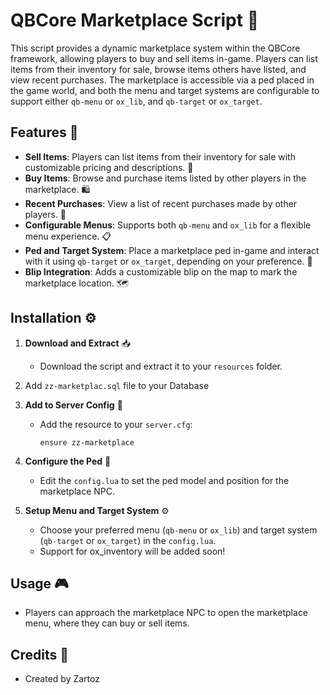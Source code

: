 # QBCore Marketplace Script 🛒

This script provides a dynamic marketplace system within the QBCore framework, allowing players to buy and sell items in-game. Players can list items from their inventory for sale, browse items others have listed, and view recent purchases. The marketplace is accessible via a ped placed in the game world, and both the menu and target systems are configurable to support either `qb-menu` or `ox_lib`, and `qb-target` or `ox_target`.

## Features 🌟

- **Sell Items**: Players can list items from their inventory for sale with customizable pricing and descriptions. 💸
- **Buy Items**: Browse and purchase items listed by other players in the marketplace. 🛍️
- **Recent Purchases**: View a list of recent purchases made by other players. 📜
- **Configurable Menus**: Supports both `qb-menu` and `ox_lib` for a flexible menu experience. 📋
- **Ped and Target System**: Place a marketplace ped in-game and interact with it using `qb-target` or `ox_target`, depending on your preference. 🎯
- **Blip Integration**: Adds a customizable blip on the map to mark the marketplace location. 🗺️

## Installation ⚙️

1. **Download and Extract** 📥
   - Download the script and extract it to your `resources` folder.

3. Add `zz-marketplac.sql` file to your Database 

4. **Add to Server Config** 📝
   - Add the resource to your `server.cfg`:
     ```plaintext
     ensure zz-marketplace
     ```

5. **Configure the Ped** 👤
   - Edit the `config.lua` to set the ped model and position for the marketplace NPC.

6. **Setup Menu and Target System** ⚙️
   - Choose your preferred menu (`qb-menu` or `ox_lib`) and target system (`qb-target` or `ox_target`) in the `config.lua`.
   - Support for ox_inventory will be added soon!

## Usage 🎮

- Players can approach the marketplace NPC to open the marketplace menu, where they can buy or sell items.

## Credits 🙌

- Created by Zartoz 
